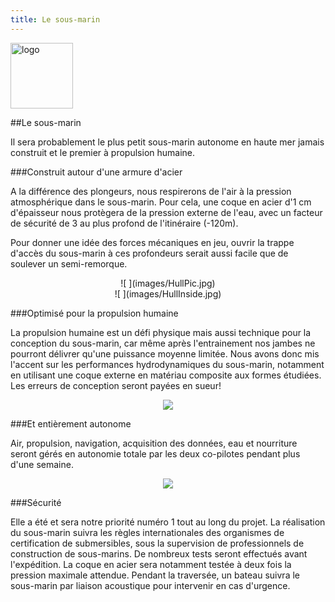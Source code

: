 ```yaml
---
title: Le sous-marin
---
```


<div class="row">
<div class="span1.5">

<img
 style="border: 0px solid ; width: 100px; height: 105px;"
 alt="logo" src="images/LogoFRL.gif">

</div>

<div class="span10.5">

##Le sous-marin

Il sera probablement le plus petit sous-marin autonome en haute mer jamais construit et le premier à propulsion humaine.

</div>
</div>

###Construit autour d\'une armure d\'acier

A la différence des plongeurs, nous respirerons de l\'air à la pression atmosphérique dans le sous-marin.
Pour cela, une coque en acier d\'1 cm d\'épaisseur nous protègera de la pression externe de l\'eau, 
avec un facteur de sécurité de 3 au plus profond de l\'itinéraire (-120m). 

Pour donner une idée des forces mécaniques en jeu, 
ouvrir la trappe d\'accès du sous-marin à ces profondeurs serait aussi facile que de soulever un semi-remorque.

<div style="text-align: center;">
	![ ](images/HullPic.jpg)
</div>
 

<div style="text-align: center;">
	![ ](images/HullInside.jpg)
</div>



###Optimisé pour la propulsion humaine

La propulsion humaine est un défi physique mais aussi technique pour la conception du sous-marin, 
car même après l\'entrainement nos jambes ne pourront délivrer qu\'une puissance moyenne limitée. 
Nous avons donc mis l\'accent sur les performances hydrodynamiques du sous-marin, 
notamment en utilisant une coque externe en matériau composite aux formes étudiées. 
Les erreurs de conception seront payées en sueur!

<div style="text-align: center;">

![](images/Sub.jpg)

</div>

###Et entièrement autonome

Air, propulsion, navigation, acquisition des données, eau et nourriture 
seront gérés en autonomie totale par les deux co-pilotes pendant plus d\'une semaine.

<div style="text-align: center;">

![](../images/SubInternal.jpg)

</div>

###Sécurité

Elle a été et sera notre priorité numéro 1 tout au long du projet. 
La réalisation du sous-marin suivra les règles internationales des organismes de certification de submersibles, 
sous la supervision de professionnels de construction de sous-marins. 
De nombreux tests seront effectués avant l\'expédition. La coque en acier sera notamment testée à deux fois la pression maximale attendue. 
Pendant la traversée, un bateau suivra le sous-marin par liaison acoustique 
pour intervenir en cas d\'urgence. 
